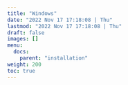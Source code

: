 ```yaml
---
title: "Windows"
date: "2022 Nov 17 17:18:08 | Thu"
lastmod: "2022 Nov 17 17:18:08 | Thu"
draft: false
images: []
menu:
  docs:
    parent: "installation"
weight: 200
toc: true
---
```

